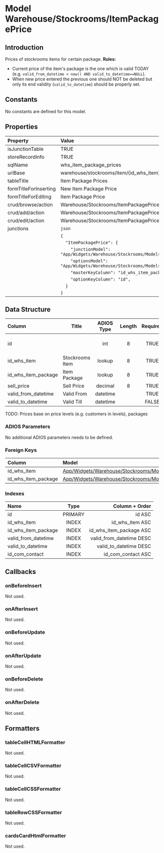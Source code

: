 # Model Warehouse/Stockrooms/ItemPackagePrice

## Introduction

Prices of stockrooms items for certain package.
**Rules:**
* Current price of the item's package is the one which is valid TODAY (e.g. `valid_from_datetime < now() AND valid_to_datetime==NULL`).
* When new price entered the previous one should NOT be deleted but only its end validity (`valid_to_datetime`) should be properly set. 

## Constants

No constants are defined for this model.

## Properties

| Property              | Value                                                                         |
| :-------------------- | :---------------------------------------------------------------------------- |
| isJunctionTable       | TRUE                                                                          |
| storeRecordInfo       | TRUE                                                                          |
| sqlName               | whs_item_package_prices                                                       |
| urlBase               | warehouse/stockrooms/item/{id_whs_item}/prices                                |
| tableTitle            | Item Package Prices                                                           |
| formTitleForInserting | New Item Package Price                                                        |
| formTitleForEditing   | Item Package Price                                                            |
| crud/browse/action    | Warehouse/Stockrooms/ItemPackagePrices                                        |
| crud/add/action       | Warehouse/Stockrooms/ItemPackagePrice/Add                                     |
| crud/edit/action      | Warehouse/Stockrooms/ItemPackagePrice/Edit                                    |
| junctions             | `json`                                                                        |
|                       | `{`                                                                           |
|                       | `  "ItemPackagePrice": {`                                                     |
|                       | `    "junctionModel": "App/Widgets/Warehouse/Stockrooms/Models/ItemPackage",` |
|                       | `    "optionsModel": "App/Widgets/Warehouse/Stockrooms/Models/Item",`         |
|                       | `    "masterKeyColumn": "id_whs_item_package",`                               |
|                       | `    "optionKeyColumn": "id",`                                                |
|                       | `  }`                                                                         |
|                       | `}`                                                                           |

## Data Structure

| Column              | Title           | ADIOS Type | Length | Required | Notes            |
| :------------------ | --------------- | :--------: | :----: | :------: | :--------------- |
| id                  |                 |    int     |   8    |   TRUE   | Unique record ID |
| id_whs_item         | Stockrooms Item |   lookup   |   8    |   TRUE   |                  |
| id_whs_item_package | Item Package    |   lookup   |   8    |   TRUE   |                  |
| sell_price          | Sell Price      |  decimal   |   8    |   TRUE   |                  |
| valid_from_datetime | Valid From      |  datetime  |        |   TRUE   |                  |
| valid_to_datetime   | Valid Till      |  datetime  |        |  FALSE   |                  |

TODO: Prices base on price levels (e.g. customers in levels), packages

### ADIOS Parameters

No additional ADIOS parameters needs to be defined.

### Foreign Keys

| Column              | Model                                                                   | Relation | OnUpdate | OnDelete |
| :------------------ | :---------------------------------------------------------------------- | :------: | -------- | -------- |
| id_whs_item         | [App/Widgets/Warehouse/Stockrooms/Models/Item](./Item.md)               |   1:N    | Cascade  | Restrict |
| id_whs_item_package | [App/Widgets/Warehouse/Stockrooms/Models/ItemPackage](./ItemPackage.md) |   1:N    | Cascade  | Restrict |

### Indexes

| Name                |  Type   |           Column + Order |
| :------------------ | :-----: | -----------------------: |
| id                  | PRIMARY |                   id ASC |
| id_whs_item         |  INDEX  |          id_whs_item ASC |
| id_whs_item_package |  INDEX  |  id_whs_item_package ASC |
| valid_from_datetime |  INDEX  | valid_from_datetime DESC |
| valid_to_datetime   |  INDEX  |   valid_to_datetime DESC |
| id_com_contact      |  INDEX  |       id_com_contact ASC |

## Callbacks

### onBeforeInsert

Not used.

### onAfterInsert

Not used.

### onBeforeUpdate

Not used.

### onAfterUpdate

Not used.

### onBeforeDelete

Not used.

### onAfterDelete

Not used.

## Formatters

### tableCellHTMLFormatter

Not used.

### tableCellCSVFormatter

Not used.

### tableCellCSSFormatter

Not used.

### tableRowCSSFormatter

Not used.

### cardsCardHtmlFormatter

Not used.

